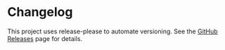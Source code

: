 # Changelog

This project uses release-please to automate versioning. See the [GitHub Releases](https://github.com/<ORG>/file-sorter/releases) page for details.
